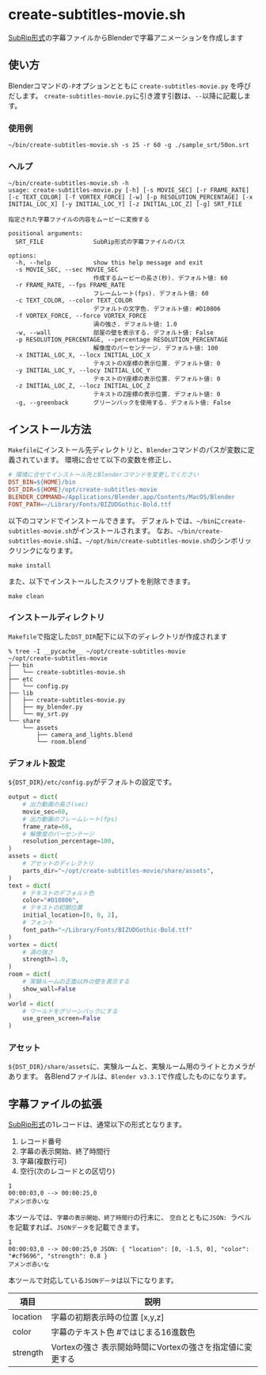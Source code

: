 # create-subtitles-movie.sh

[SubRip形式](https://ja.wikipedia.org/wiki/SubRip)の字幕ファイルからBlenderで字幕アニメーションを作成します

## 使い方

Blenderコマンドの`-P`オプションとともに `create-subtitles-movie.py` を呼びだします。
`create-subtitles-movie.py`に引き渡す引数は、`--`以降に記載します。

### 使用例

~~~shell
~/bin/create-subtitles-movie.sh -s 25 -r 60 -g ./sample_srt/50on.srt
~~~

### ヘルプ

~~~shell
~/bin/create-subtitles-movie.sh -h
usage: create-subtitles-movie.py [-h] [-s MOVIE_SEC] [-r FRAME_RATE] [-c TEXT_COLOR] [-f VORTEX_FORCE] [-w] [-p RESOLUTION_PERCENTAGE] [-x INITIAL_LOC_X] [-y INITIAL_LOC_Y] [-z INITIAL_LOC_Z] [-g] SRT_FILE

指定された字幕ファイルの内容をムービーに変換する

positional arguments:
  SRT_FILE              SubRip形式の字幕ファイルのパス

options:
  -h, --help            show this help message and exit
  -s MOVIE_SEC, --sec MOVIE_SEC
                        作成するムービーの長さ(秒). デフォルト値: 60
  -r FRAME_RATE, --fps FRAME_RATE
                        フレームレート(fps). デフォルト値: 60
  -c TEXT_COLOR, --color TEXT_COLOR
                        デフォルトの文字色. デフォルト値: #D10806
  -f VORTEX_FORCE, --force VORTEX_FORCE
                        渦の強さ. デフォルト値: 1.0
  -w, --wall            部屋の壁を表示する. デフォルト値: False
  -p RESOLUTION_PERCENTAGE, --percentage RESOLUTION_PERCENTAGE
                        解像度のパーセンテージ. デフォルト値: 100
  -x INITIAL_LOC_X, --locx INITIAL_LOC_X
                        テキストのX座標の表示位置. デフォルト値: 0
  -y INITIAL_LOC_Y, --locy INITIAL_LOC_Y
                        テキストのY座標の表示位置. デフォルト値: 0
  -z INITIAL_LOC_Z, --locz INITIAL_LOC_Z
                        テキストのZ座標の表示位置. デフォルト値: 0
  -g, --greenback       グリーンバックを使用する. デフォルト値: False
~~~

## インストール方法

`Makefile`にインストール先ディレクトリと、`Blender`コマンドのパスが変数に定義されています。
環境に合せて以下の変数を修正し、

~~~Makefile
# 環境に合せてインストール先とBlenderコマンドを変更してください
DST_BIN=${HOME}/bin
DST_DIR=${HOME}/opt/create-subtitles-movie
BLENDER_COMMAND=/Applications/Blender.app/Contents/MacOS/Blender
FONT_PATH=~/Library/Fonts/BIZUDGothic-Bold.ttf
~~~

以下のコマンドでインストールできます。
デフォルトでは、`~/bin`に`create-subtitles-movie.sh`がインストールされます。
なお、`~/bin/create-subtitles-movie.sh`は、`~/opt/bin/create-subtitles-movie.sh`のシンボリックリンクになります。

~~~shell
make install
~~~

また、以下でインストールしたスクリプトを削除できます。

~~~shell
make clean
~~~

### インストールディレクトリ

`Makefile`で指定した`DST_DIR`配下に以下のディレクトリが作成されます

~~~shell
% tree -I __pycache__ ~/opt/create-subtitles-movie
~/opt/create-subtitles-movie
├── bin
│   └── create-subtitles-movie.sh
├── etc
│   └── config.py
├── lib
│   ├── create-subtitles-movie.py
│   ├── my_blender.py
│   └── my_srt.py
└── share
    └── assets
        ├── camera_and_lights.blend
        └── room.blend
~~~

### デフォルト設定

`${DST_DIR}/etc/config.py`がデフォルトの設定です。

~~~python
output = dict(
    # 出力動画の長さ(sec)
    movie_sec=60,
    # 出力動画のフレームレート(fps)
    frame_rate=60,
    # 解像度のパーセンテージ
    resolution_percentage=100,
)
assets = dict(
    # アセットのディレクトリ
    parts_dir="~/opt/create-subtitles-movie/share/assets",
)
text = dict(
    # テキストのデフォルト色
    color="#D10806",
    # テキストの初期位置
    initial_location=[0, 0, 2],
    # フォント
    font_path="~/Library/Fonts/BIZUDGothic-Bold.ttf"
)
vortex = dict(
    # 渦の強さ
    strength=1.0,
)
room = dict(
    # 実験ルームの正面以外の壁を表示する
    show_wall=False
)
world = dict(
    # ワールドをグリーンバックにする
    use_green_screen=False
)
~~~

### アセット

`${DST_DIR}/share/assets`に、実験ルームと、実験ルーム用のライトとカメラがあります。
各Blendファイルは、`Blender v3.3.1`で作成したものになります。


## 字幕ファイルの拡張

[SubRip形式](https://ja.wikipedia.org/wiki/SubRip)の1レコードは、通常以下の形式となります。

1. レコード番号
2. 字幕の表示開始、終了時間行
3. 字幕(複数行可)
4. 空行(次のレコードとの区切り)

~~~text
1
00:00:03,0 --> 00:00:25,0
アメンボ赤いな

~~~

本ツールでは、`字幕の表示開始、終了時間行`の行末に、
`空白`とともに`JSON: `ラベルを記載すれば、`JSONデータ`を記載できます。

~~~text
1
00:00:03,0 --> 00:00:25,0 JSON: { "location": [0, -1.5, 0], "color": "#cf9696", "strength": 0.8 }
アメンボ赤いな

~~~

本ツールで対応している`JSONデータ`は以下になります。

|項目|説明|
|----|----|
|location|字幕の初期表示時の位置 [x,y,z]|
|color|字幕のテキスト色 #ではじまる16進数色|
|strength|Vortexの強さ 表示開始時間にVortexの強さを指定値に変更する|

